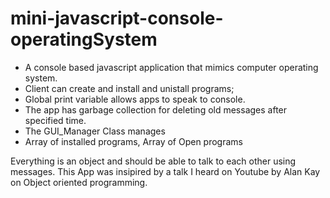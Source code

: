 # mini-javascript-console-operatingSystem
- A console based javascript application that mimics computer operating system.
- Client can create and install and unistall programs;
- Global print variable allows apps to speak to console.
- The app has garbage collection for deleting old messages after specified time.
- The GUI_Manager Class manages 
- Array of installed programs, Array of Open programs

Everything is an object and should be able to talk to each other using messages. This App was insipired by a talk I heard on Youtube by 
Alan Kay on Object oriented programming.
